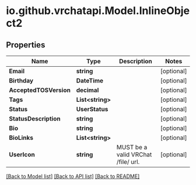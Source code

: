 
# io.github.vrchatapi.Model.InlineObject2

## Properties

Name | Type | Description | Notes
------------ | ------------- | ------------- | -------------
**Email** | **string** |  | [optional] 
**Birthday** | **DateTime** |  | [optional] 
**AcceptedTOSVersion** | **decimal** |  | [optional] 
**Tags** | **List&lt;string&gt;** |  | [optional] 
**Status** | **UserStatus** |  | [optional] 
**StatusDescription** | **string** |  | [optional] 
**Bio** | **string** |  | [optional] 
**BioLinks** | **List&lt;string&gt;** |  | [optional] 
**UserIcon** | **string** | MUST be a valid VRChat /file/ url. | [optional] 

[[Back to Model list]](../README.md#documentation-for-models)
[[Back to API list]](../README.md#documentation-for-api-endpoints)
[[Back to README]](../README.md)

